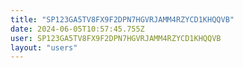```yaml
---
title: "SP123GA5TV8FX9F2DPN7HGVRJAMM4RZYCD1KHQQVB"
date: 2024-06-05T10:57:45.755Z
user: SP123GA5TV8FX9F2DPN7HGVRJAMM4RZYCD1KHQQVB
layout: "users"
---
```

    